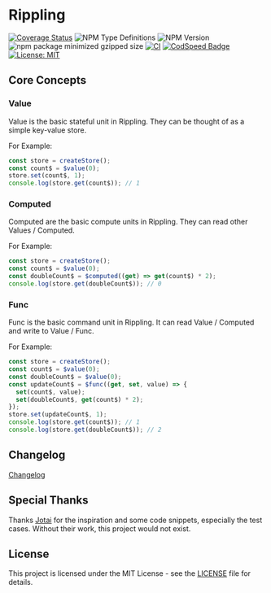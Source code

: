 # Rippling

[![Coverage Status](https://coveralls.io/repos/github/e7h4n/rippling/badge.svg?branch=main)](https://coveralls.io/github/e7h4n/rippling?branch=main)
![NPM Type Definitions](https://img.shields.io/npm/types/rippling)
![NPM Version](https://img.shields.io/npm/v/rippling)
![npm package minimized gzipped size](https://img.shields.io/bundlejs/size/rippling)
[![CI](https://github.com/e7h4n/rippling/actions/workflows/ci.yaml/badge.svg)](https://github.com/e7h4n/rippling/actions/workflows/ci.yaml)
[![CodSpeed Badge](https://img.shields.io/endpoint?url=https://codspeed.io/badge.json)](https://codspeed.io/e7h4n/rippling)
[![License: MIT](https://img.shields.io/badge/License-MIT-yellow.svg)](https://opensource.org/licenses/MIT)

## Core Concepts

### Value

Value is the basic stateful unit in Rippling. They can be thought of as a simple key-value store.

For Example:

```typescript
const store = createStore();
const count$ = $value(0);
store.set(count$, 1);
console.log(store.get(count$)); // 1
```

### Computed

Computed are the basic compute units in Rippling. They can read other Values / Computed.

For Example:

```typescript
const store = createStore();
const count$ = $value(0);
const doubleCount$ = $computed((get) => get(count$) * 2);
console.log(store.get(doubleCount$)); // 0
```

### Func

Func is the basic command unit in Rippling. It can read Value / Computed and write to Value / Func.

For Example:

```typescript
const store = createStore();
const count$ = $value(0);
const doubleCount$ = $value(0);
const updateCount$ = $func((get, set, value) => {
  set(count$, value);
  set(doubleCount$, get(count$) * 2);
});
store.set(updateCount$, 1);
console.log(store.get(count$)); // 1
console.log(store.get(doubleCount$)); // 2
```

## Changelog

[Changelog](packages/rippling/CHANGELOG.md)

## Special Thanks

Thanks [Jotai](https://github.com/pmndrs/jotai) for the inspiration and some code snippets, especially the test cases. Without their work, this project would not exist.

## License

This project is licensed under the MIT License - see the [LICENSE](LICENSE) file for details.
